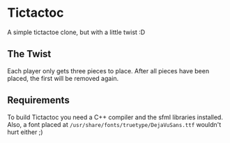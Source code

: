 # Tictactoc
A simple tictactoe clone, but with a little twist :D  

## The Twist
Each player only gets three pieces to place.
After all pieces have been placed, the first will be removed again.


## Requirements
To build Tictactoc you need a C++ compiler and the sfml libraries installed.
Also, a font placed at `/usr/share/fonts/truetype/DejaVuSans.ttf` wouldn't
hurt either ;)
